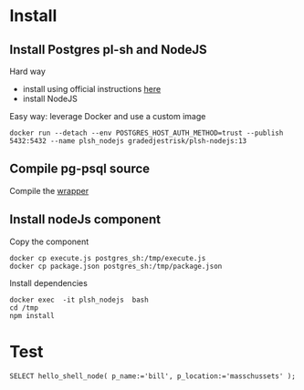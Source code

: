 # Install 

## Install Postgres pl-sh and NodeJS

Hard way
- install using official instructions [here](https://github.com/petere/plsh)
- install NodeJS

Easy way: leverage Docker and use a custom image
````shell
docker run --detach --env POSTGRES_HOST_AUTH_METHOD=trust --publish 5432:5432 --name plsh_nodejs gradedjestrisk/plsh-nodejs:13
````
## Compile pg-psql source
Compile the [wrapper](https://github.com/GradedJestRisk/db-training/tree/master/RDBMS/PostgreSQL/testing/js-shell/pl-pgsql/hello_shell_node.sql)

## Install nodeJs component 

Copy the component
````shell
docker cp execute.js postgres_sh:/tmp/execute.js
docker cp package.json postgres_sh:/tmp/package.json
````

Install dependencies
````
docker exec  -it plsh_nodejs  bash
cd /tmp
npm install
````

# Test
```` shell
SELECT hello_shell_node( p_name:='bill', p_location:='masschussets' );
```` 


